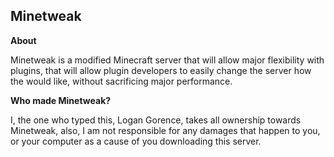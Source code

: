 Minetweak
---------
**About**

Minetweak is a modified Minecraft server that will allow major flexibility with plugins, that will allow plugin developers to easily change the server how the would like, without sacrificing major performance.

**Who made Minetweak?**

I, the one who typed this, Logan Gorence, takes all ownership towards Minetweak, also, I am not responsible for any damages that happen to you, or your computer as a cause of you downloading this server.